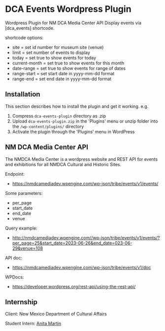 # DCA Events Wordpress Plugin
Wordpress Plugin for NM DCA Media Center API
Display events via [dca_events] shortcode.

shortcode options:
- site = set id number for museum site (venue)
- limit = set number of events to display
- today = set true to show events for today
- current-month = set true to show events for this month
- date-range = set true to show events for range of dates
- range-start = set start date in yyyy-mm-dd format
- range-end = set end date in yyyy-mm-dd format


## Installation

This section describes how to install the plugin and get it working. e.g.

1. Compress `dca-events-plugin` directory as .zip 
2. Upload `dca-events-plugin.zip` in the 'Plugins' menu or unzip folder into the `/wp-content/plugins/` directory
3. Activate the plugin through the 'Plugins' menu in WordPress


## NM DCA Media Center API 

The NMDCA Media Center is a wordpress website and REST API for events and exhibitions for all NMDCA Cultural and Historic Sites. 

Endpoint:
- https://nmdcamediadev.wpengine.com/wp-json/tribe/events/v1/events/

Some parameters:
- per_page
- start_date
- end_date
- venue

Query example:
- http://nmdcamediadev.wpengine.com//wp-json/tribe/events/v1/events/?per_page=25&start_date=2023-06-26&end_date=023-06-29&venue=108


API doc:
- https://nmdcamediadev.wpengine.com/wp-json/tribe/events/v1/doc

WPDocs:
- https://developer.wordpress.org/rest-api/using-the-rest-api/

## Internship
Client: New Mexico Department of Cultural Affairs

Student Intern: [Anita Martin](https://github.com/anita-martin5703/)
